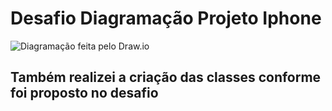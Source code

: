# Desafio Diagramação Projeto Iphone
![Diagramação feita pelo Draw.io](/img/diagrama.png)
## Também realizei a criação das classes conforme foi proposto no desafio